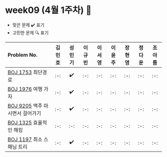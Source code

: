 # week09 (4월 1주차) :pencil:

- 맞은 문제 :heavy_check_mark: 표기
- 고민한 문제 :mag: 표기



|Problem No.|김민호|성민기|이규빈|이서영|이윤주|장현영|정다운|조아름|
|:---------------------------|:-----:|:-----:|:-----:|:-----:|:-----:|:-----:|:-----:|:-----:|
|[BOJ 1753](https://www.acmicpc.net/problem/1753) 최단경로|:-:|:heavy_check_mark:|:-:|:-:|:-:|:-:|:-:|:-:|
|[BOJ 1976](https://www.acmicpc.net/problem/1976) 여행 가자|:-:|:heavy_check_mark:|:-:|:-:|:-:|:-:|:-:|:-:|
|[BOJ 9205](https://www.acmicpc.net/problem/9205) 맥주 마시면서 걸어가기|:-:|:heavy_check_mark:|:-:|:-:|:-:|:-:|:-:|:-:|
|[BOJ 1325](https://www.acmicpc.net/problem/1325) 효율적인 해킹|:-:|:-:|:-:|:-:|:-:|:-:|:-:|:-:|
|[BOJ 1197](https://www.acmicpc.net/problem/1197) 최소 스패닝 트리|:-:|:heavy_check_mark:|:-:|:-:|:-:|:-:|:-:|:-:|

